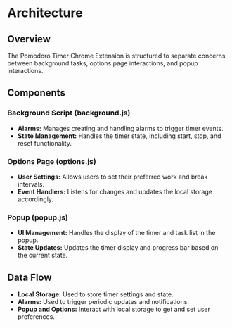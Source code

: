 # Architecture

## Overview
The Pomodoro Timer Chrome Extension is structured to separate concerns between background tasks, options page interactions, and popup interactions.

## Components

### Background Script (background.js)
- **Alarms:** Manages creating and handling alarms to trigger timer events.
- **State Management:** Handles the timer state, including start, stop, and reset functionality.

### Options Page (options.js)
- **User Settings:** Allows users to set their preferred work and break intervals.
- **Event Handlers:** Listens for changes and updates the local storage accordingly.

### Popup (popup.js)
- **UI Management:** Handles the display of the timer and task list in the popup.
- **State Updates:** Updates the timer display and progress bar based on the current state.

## Data Flow
- **Local Storage:** Used to store timer settings and state.
- **Alarms:** Used to trigger periodic updates and notifications.
- **Popup and Options:** Interact with local storage to get and set user preferences.